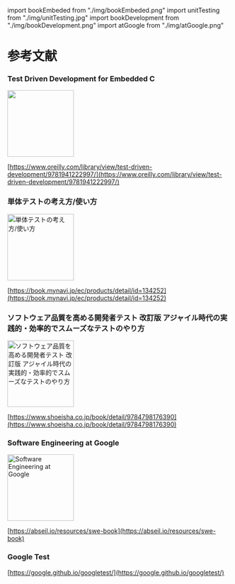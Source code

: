 import bookEmbeded from "./img/bookEmbeded.png"
import unitTesting from "./img/unitTesting.jpg"
import bookDevelopment from "./img/bookDevelopment.png"
import atGoogle from "./img/atGoogle.png"

# 参考文献

### Test Driven Development for Embedded C

<img src={bookEmbeded} alt="" width="150" />

[https://www.oreilly.com/library/view/test-driven-development/9781941222997/](https://www.oreilly.com/library/view/test-driven-development/9781941222997/)

### 単体テストの考え方/使い方

<img src={unitTesting} alt="単体テストの考え方/使い方" width="150" />

[https://book.mynavi.jp/ec/products/detail/id=134252](https://book.mynavi.jp/ec/products/detail/id=134252)

### ソフトウェア品質を高める開発者テスト 改訂版 アジャイル時代の実践的・効率的でスムーズなテストのやり方

<img src={bookDevelopment} alt="ソフトウェア品質を高める開発者テスト 改訂版 アジャイル時代の実践的・効率的でスムーズなテストのやり方" width="150" />

[https://www.shoeisha.co.jp/book/detail/9784798176390](https://www.shoeisha.co.jp/book/detail/9784798176390)

### Software Engineering at Google

<img src={atGoogle} alt="Software Engineering at Google" width="150" />

[https://abseil.io/resources/swe-book](https://abseil.io/resources/swe-book)

### Google Test

[https://google.github.io/googletest/](https://google.github.io/googletest/)
